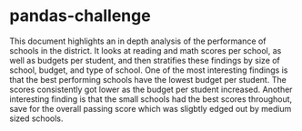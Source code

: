 # pandas-challenge
This document highlights an in depth analysis of the performance of schools in the district. 
It looks at reading and math scores per school, as well as budgets per student, and then stratifies these findings by size of school, budget, and type of school. 
One of the most interesting findings is that the best performing schools have the lowest budget per student. The scores consistently got lower as the budget per student increased.
Another interesting finding is that the small schools had the best scores throughout, save for the overall passing score which was sligbtly edged out by medium sized schools.

